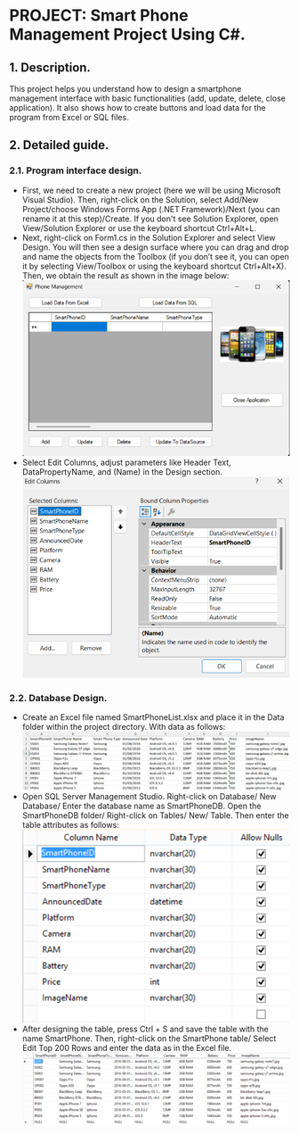 # PROJECT: Smart Phone Management Project Using C#.
## 1. Description.
This project helps you understand how to design a smartphone management interface with basic functionalities (add, update, delete, close application). It also shows how to create buttons and load data for the program from Excel or SQL files.
## 2. Detailed guide.
### 2.1. Program interface design.
- First, we need to create a new project (here we will be using Microsoft Visual Studio). Then, right-click on the Solution, select Add/New Project/choose Windows Forms App (.NET Framework)/Next (you can rename it at this step)/Create. 
If you don't see Solution Explorer, open View/Solution Explorer or use the keyboard shortcut Ctrl+Alt+L.<br>
- Next, right-click on Form1.cs in the Solution Explorer and select View Design. 
You will then see a design surface where you can drag and drop and name the objects from the Toolbox (if you don’t see it, you can open it by selecting View/Toolbox or using the keyboard shortcut Ctrl+Alt+X). Then, we obtain the result as shown in the image below:<br>
![Program Interface](Interface.png)
- Select Edit Columns, adjust parameters like Header Text, DataPropertyName, and (Name) in the Design section.
![Edit Columns](EditColumn.png) <br>
### 2.2. Database Design.
- Create an Excel file named SmartPhoneList.xlsx and place it in the Data folder within the project directory. With data as follows: <br>
![Data Excel](dataExcel.png)
- Open SQL Server Management Studio. Right-click on Database/ New Database/ Enter the database name as SmartPhoneDB. Open the SmartPhoneDB folder/ Right-click on Tables/ New/ Table. Then enter the table attributes as follows: <br>
![Attributes](attributes.png)
- After designing the table, press Ctrl + S and save the table with the name SmartPhone. Then, right-click on the SmartPhone table/ Select Edit Top 200 Rows and enter the data as in the Excel file.<br>
![Data SQL](dataSQL.png)
